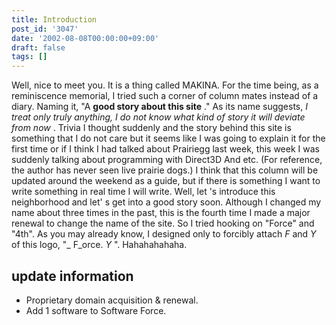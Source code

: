 ```yaml
---
title: Introduction
post_id: '3047'
date: '2002-08-08T00:00:00+09:00'
draft: false
tags: []
---
```


Well, nice to meet you. It is a thing called MAKINA. For the time being, as a reminiscence memorial, I tried such a corner of column mates instead of a diary. Naming it, "A **good story about this site** ." As its name suggests, _I treat only truly anything, I do not know what kind of story it will deviate from now_ . Trivia I thought suddenly and the story behind this site is something that I do not care but it seems like I was going to explain it for the first time or if I think I had talked about Prairiegg last week, this week I was suddenly talking about programming with Direct3D And etc. (For reference, the author has never seen live prairie dogs.) I think that this column will be updated around the weekend as a guide, but if there is something I want to write something in real time I will write. Well, let 's introduce this neighborhood and let' s get into a good story soon. Although I changed my name about three times in the past, this is the fourth time I made a major renewal to change the name of the site. So I tried hooking on "Force" and "4th". As you may already know, I designed only to forcibly attach _F_ and _Y_ of this logo, "_ F_orce. _Y_ ". Hahahahahaha.

## update information

*   Proprietary domain acquisition & renewal.
*   Add 1 software to Software Force.